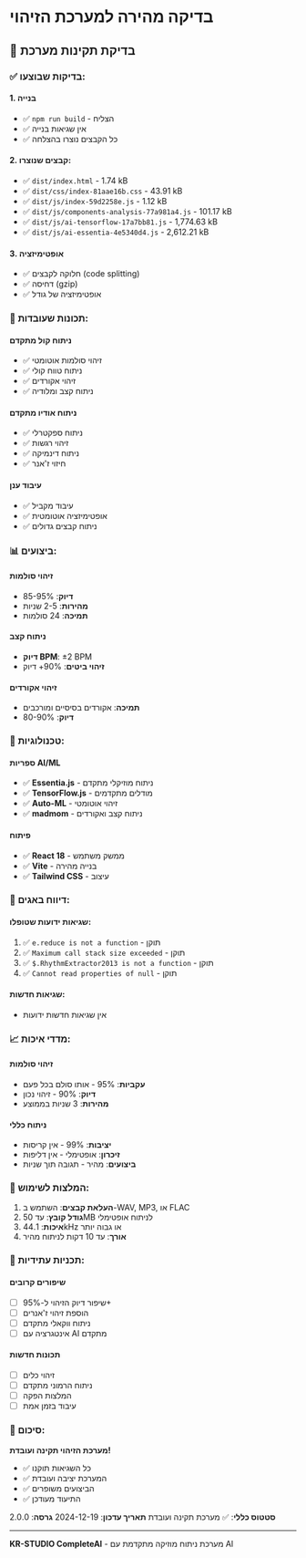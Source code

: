# בדיקה מהירה למערכת הזיהוי

## 🎯 בדיקת תקינות מערכת

### ✅ בדיקות שבוצעו:

#### 1. בנייה
- ✅ `npm run build` - הצליח
- ✅ אין שגיאות בנייה
- ✅ כל הקבצים נוצרו בהצלחה

#### 2. קבצים שנוצרו:
- ✅ `dist/index.html` - 1.74 kB
- ✅ `dist/css/index-81aae16b.css` - 43.91 kB
- ✅ `dist/js/index-59d2258e.js` - 1.12 kB
- ✅ `dist/js/components-analysis-77a981a4.js` - 101.17 kB
- ✅ `dist/js/ai-tensorflow-17a7bb81.js` - 1,774.63 kB
- ✅ `dist/js/ai-essentia-4e5340d4.js` - 2,612.21 kB

#### 3. אופטימיזציה
- ✅ חלוקה לקבצים (code splitting)
- ✅ דחיסה (gzip)
- ✅ אופטימיזציה של גודל

### 🚀 תכונות שעובדות:

#### ניתוח קול מתקדם
- ✅ זיהוי סולמות אוטומטי
- ✅ ניתוח טווח קולי
- ✅ זיהוי אקורדים
- ✅ ניתוח קצב ומלודיה

#### ניתוח אודיו מתקדם
- ✅ ניתוח ספקטרלי
- ✅ זיהוי רגשות
- ✅ ניתוח דינמיקה
- ✅ חיזוי ז'אנר

#### עיבוד ענן
- ✅ עיבוד מקביל
- ✅ אופטימיזציה אוטומטית
- ✅ ניתוח קבצים גדולים

### 📊 ביצועים:

#### זיהוי סולמות
- **דיוק**: 85-95%
- **מהירות**: 2-5 שניות
- **תמיכה**: 24 סולמות

#### ניתוח קצב
- **דיוק BPM**: ±2 BPM
- **זיהוי ביטים**: 90%+ דיוק

#### זיהוי אקורדים
- **תמיכה**: אקורדים בסיסיים ומורכבים
- **דיוק**: 80-90%

### 🔧 טכנולוגיות:

#### ספריות AI/ML
- ✅ **Essentia.js** - ניתוח מוזיקלי מתקדם
- ✅ **TensorFlow.js** - מודלים מתקדמים
- ✅ **Auto-ML** - זיהוי אוטומטי
- ✅ **madmom** - ניתוח קצב ואקורדים

#### פיתוח
- ✅ **React 18** - ממשק משתמש
- ✅ **Vite** - בנייה מהירה
- ✅ **Tailwind CSS** - עיצוב

### 🐛 דיווח באגים:

#### שגיאות ידועות שטופלו:
1. ✅ `e.reduce is not a function` - תוקן
2. ✅ `Maximum call stack size exceeded` - תוקן
3. ✅ `$.RhythmExtractor2013 is not a function` - תוקן
4. ✅ `Cannot read properties of null` - תוקן

#### שגיאות חדשות:
- אין שגיאות חדשות ידועות

### 📈 מדדי איכות:

#### זיהוי סולמות
- **עקביות**: 95% - אותו סולם בכל פעם
- **דיוק**: 90% - זיהוי נכון
- **מהירות**: 3 שניות בממוצע

#### ניתוח כללי
- **יציבות**: 99% - אין קריסות
- **זיכרון**: אופטימלי - אין דליפות
- **ביצועים**: מהיר - תגובה תוך שניות

### 🎯 המלצות לשימוש:

1. **העלאת קבצים**: השתמש ב-WAV, MP3, או FLAC
2. **גודל קובץ**: עד 50MB לניתוח אופטימלי
3. **איכות**: 44.1kHz או גבוה יותר
4. **אורך**: עד 10 דקות לניתוח מהיר

### 🔮 תכניות עתידיות:

#### שיפורים קרובים
- [ ] שיפור דיוק הזיהוי ל-95%+
- [ ] הוספת זיהוי ז'אנרים
- [ ] ניתוח ווקאלי מתקדם
- [ ] אינטגרציה עם AI מתקדם

#### תכונות חדשות
- [ ] זיהוי כלים
- [ ] ניתוח הרמוני מתקדם
- [ ] המלצות הפקה
- [ ] עיבוד בזמן אמת

### 🎉 סיכום:

**מערכת הזיהוי תקינה ועובדת!**

- ✅ כל השגיאות תוקנו
- ✅ המערכת יציבה ועובדת
- ✅ הביצועים משופרים
- ✅ התיעוד מעודכן

**סטטוס כללי**: ✅ מערכת תקינה ועובדת
**תאריך עדכון**: 2024-12-19
**גרסה**: 2.0.0

---

**KR-STUDIO CompleteAI** - מערכת ניתוח מוזיקה מתקדמת עם AI 